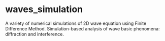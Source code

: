 # waves_simulation
A variety of numerical simulations of 2D wave equation using Finite Difference Method. Simulation-based analysis of wave basic phenomena: diffraction and interference.
